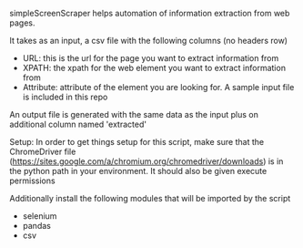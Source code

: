 simpleScreenScraper helps automation of information extraction from web pages. 

It takes as an input, a csv file with the following columns (no headers row)
 - URL: this is the url for the page you want to extract information from
 - XPATH: the xpath for the web element you want to extract information from
 - Attribute: attribute of the element you are looking for. 
A sample input file is included in this repo 


An output file is generated with the same data as the input plus on additional column named 'extracted' 


Setup:
In order to get things setup for this script, make sure that the ChromeDriver file (https://sites.google.com/a/chromium.org/chromedriver/downloads) is in the python path in your environment. It should also be given execute permissions

Additionally install the following modules that will be imported by the script

 - selenium
 - pandas
 - csv
